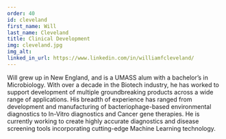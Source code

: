 ```yaml
---
order: 40
id: cleveland
first_name: Will
last_name: Cleveland
title: Clinical Development
img: cleveland.jpg
img_alt:
linked_in_url: https://www.linkedin.com/in/williamfcleveland/
---
```

Will grew up in New England, and is a UMASS alum with a bachelor’s in Microbiology. With over a decade in the Biotech industry, he has worked to support development of multiple groundbreaking products across a wide range of applications. His breadth of experience has ranged from development and manufacturing of bacteriophage-based environmental diagnostics to In-Vitro diagnostics and Cancer gene therapies. He is currently working to create highly accurate diagnostics and disease screening tools incorporating cutting-edge Machine Learning technology.